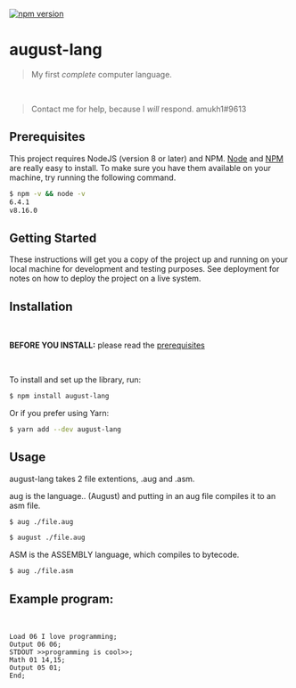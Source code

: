 [![npm version](https://badge.fury.io/js/august-lang.svg)](https://www.npmjs.com/package/august-lang)

# august-lang

> My first *complete* computer language.

<br>

> Contact me for help, because I *will* respond. amukh1#9613

## Prerequisites

This project requires NodeJS (version 8 or later) and NPM.
[Node](http://nodejs.org/) and [NPM](https://npmjs.org/) are really easy to install.
To make sure you have them available on your machine,
try running the following command.

```sh
$ npm -v && node -v
6.4.1
v8.16.0
```

## Getting Started

These instructions will get you a copy of the project up and running on your local machine for development and testing purposes. See deployment for notes on how to deploy the project on a live system.

## Installation
<br>

**BEFORE YOU INSTALL:** please read the [prerequisites](#prerequisites)

<br>

To install and set up the library, run:

```sh
$ npm install august-lang
```

Or if you prefer using Yarn:

```sh
$ yarn add --dev august-lang
```

## Usage

august-lang takes 2 file extentions, .aug and .asm.
<br>

aug is the language.. (August) and putting in an aug file compiles it to an asm file.

```sh
$ aug ./file.aug
```

```sh
$ august ./file.aug
```

ASM is the ASSEMBLY language, which compiles to bytecode.

```sh
$ aug ./file.asm
```

## Example program:
<br>

```
Load 06 I love programming;
Output 06 06;
STDOUT >>programming is cool>>;
Math 01 14,15;
Output 05 01;
End;
```

